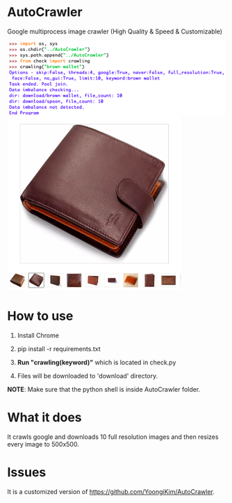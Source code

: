 # AutoCrawler
Google multiprocess image crawler (High Quality & Speed & Customizable)

<img src="docs/first.png">

<img src="docs/second.png" width="400" height="400">




# How to use

1. Install Chrome

2. pip install -r requirements.txt

3. **Run "crawling(keyword)"** which is located in check.py

4. Files will be downloaded to 'download' directory.

**NOTE**: Make sure that the python shell is inside AutoCrawler folder.


# What it does

It crawls google and downloads 10 full resolution images and then resizes every image to 500x500. 

# Issues

It is a customized version of https://github.com/YoongiKim/AutoCrawler. 
